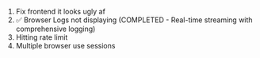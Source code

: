 1. Fix frontend it looks ugly af
2. ✅ Browser Logs not displaying (COMPLETED - Real-time streaming with comprehensive logging)
3. Hitting rate limit
4. Multiple browser use sessions